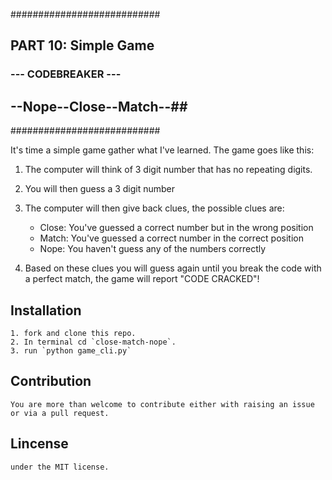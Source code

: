 ###########################
## PART 10: Simple Game ###
### --- CODEBREAKER --- ###
## --Nope--Close--Match--##
###########################

 It's time a simple game gather what I've learned. 
 The game goes like this:
 1. The computer will think of 3 digit number that has no repeating digits.
 2. You will then guess a 3 digit number
 3. The computer will then give back clues, the possible clues are:

     * Close: You've guessed a correct number but in the wrong position
     * Match: You've guessed a correct number in the correct position
     * Nope: You haven't guess any of the numbers correctly

 4. Based on these clues you will guess again until you break the code with a
    perfect match, the game will report "CODE CRACKED"!
## Installation
    1. fork and clone this repo.
    2. In terminal cd `close-match-nope`.
    3. run `python game_cli.py`

## Contribution
    You are more than welcome to contribute either with raising an issue
    or via a pull request.

## Lincense
    under the MIT license. 